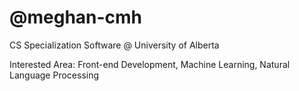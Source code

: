 # @meghan-cmh
CS Specialization Software @ University of Alberta

Interested Area: Front-end Development, Machine Learning, Natural Language Processing

<!---
- 👋 Hi, I’m 
- 🌱 I’m a Sophomore with major in Computing Science
- 👀 I’m interested in ...
- 💞️ I’m looking to collaborate on ...
- 📫 How to reach me ...
--->
<!---
meghan-cmh/meghan-cmh is a ✨ special ✨ repository because its `README.md` (this file) appears on your GitHub profile.
You can click the Preview link to take a look at your changes.
--->
